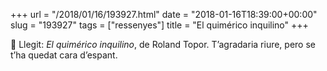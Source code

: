 +++
url = "/2018/01/16/193927.html"
date = "2018-01-16T18:39:00+00:00"
slug = "193927"
tags = ["ressenyes"]
title = "El quimérico inquilino"
+++

📖 Llegit: *El quimérico inquilino*, de Roland Topor. T’agradaria riure, pero se t’ha quedat cara d’espant.

